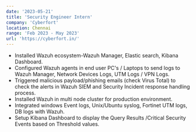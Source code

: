 ```yaml
---
date: '2023-05-21'
title: 'Security Engineer Intern'
company: 'Cyberfort'
location: Chennai
range: 'Feb 2023 - May 2023'
url: 'https://cyberfort.in/'
---
```


- Installed Wazuh ecosystem-Wazuh Manager, Elastic search, Kibana Dashboard.
- Configured Wazuh agents in end user PC's / Laptops to send logs to Wazuh Manager, Network Devices Logs, UTM Logs / VPN Logs.
- Triggered malicious payload/phishing emails (check Virus Total) to check the alerts in Wazuh SIEM and Security Incident response handling process.
- Installed Wazuh in multi node cluster for production environment.
- Integrated windows Event logs, Unix/Ubuntu syslog, Fortinet UTM logs, DB logs with Wazuh.
- Setup Kibana Dashboard to display the Query Results /Critical Security Events based on Threshold values.
